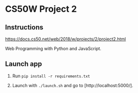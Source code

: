 # CS50W Project 2

## Instructions
https://docs.cs50.net/web/2018/w/projects/2/project2.html

Web Programming with Python and JavaScript.

## Launch app

1. Run `pip install -r requirements.txt`

2. Launch with `./launch.sh` and go to [http://localhost:5000/].
